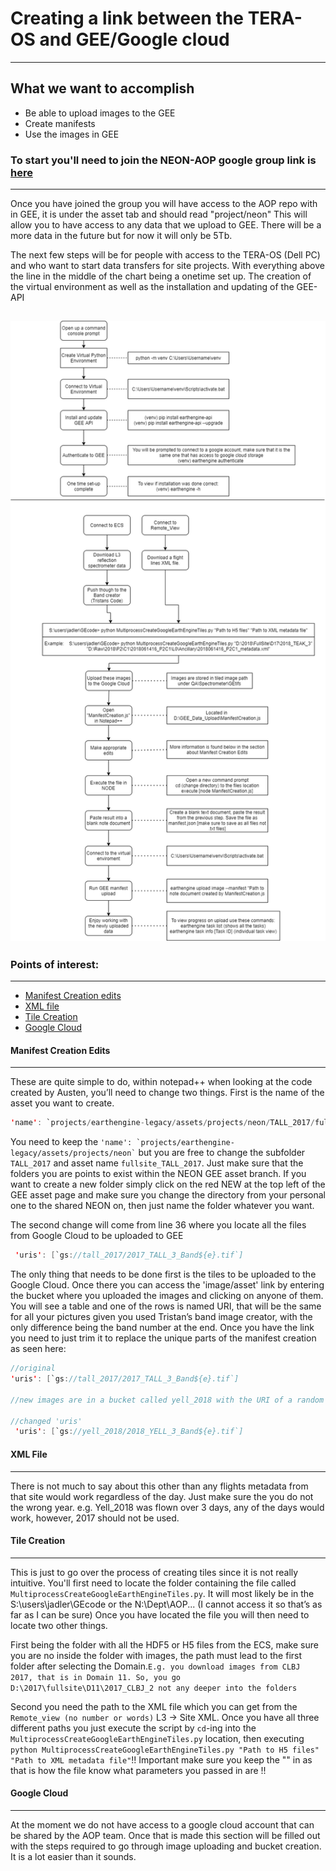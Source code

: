 # Creating a link between the TERA-OS and GEE/Google cloud
---

## What we want to accomplish
* Be able to upload images to the GEE
* Create manifests
* Use the images in GEE


### To start you'll need to join the NEON-AOP google group link is [here](https://groups.google.com/forum/#!forum/neon-aop)
---
Once you have joined the group you will have access to the AOP repo with in GEE, it is under the asset tab and should read "project/neon"
This will allow you to have access to any data that we upload to GEE. There will be a more data in the future but for now it will only be 5Tb.

The next few steps will be for people with access to the TERA-OS (Dell PC) and who want to start data transfers for site projects. With everything above the line in the middle of the chart being a onetime set up. The creation of the virtual environment as well as the installation and updating of the GEE-API

![alt text](https://github.com/Lukas-Straube/NEON_Internship_Public/blob/master/Yellowstone/Images/Uploading%20data%20to%20GEE.png)
---
### Points of interest:
---
* [Manifest Creation edits](https://github.com/Lukas-Straube/NEON_Internship_Public/blob/master/GEE_Nightmare/README.md#manifest-creation-edits)
* [XML file](https://github.com/Lukas-Straube/NEON_Internship_Public/blob/master/GEE_Nightmare/README.md#xml-file)
* [Tile Creation](https://github.com/Lukas-Straube/NEON_Internship_Public/blob/master/GEE_Nightmare/README.md#tile-creation)
* [Google Cloud](https://github.com/Lukas-Straube/NEON_Internship_Public/blob/master/GEE_Nightmare/README.md#google-cloud)

#### Manifest Creation Edits
---
These are quite simple to do, within notepad++ when looking at the code created by Austen, you’ll need to change two things. 
First is the name of the asset you want to create.
```java
'name': `projects/earthengine-legacy/assets/projects/neon/TALL_2017/fullsite_TALL_2017`
```
You need to keep the ``` 'name': `projects/earthengine-legacy/assets/projects/neon` ``` but you are free to change the subfolder `TALL_2017` and asset name `fullsite_TALL_2017`. Just make sure that the folders you are points to exist within the NEON GEE asset branch. If you want to create a new folder simply click on the red NEW at the top left of the GEE asset page and make sure you change the directory from your personal one to the shared NEON on, then just name the folder whatever you want.

The second change will come from line 36 where you locate all the files from Google Cloud to be uploaded to GEE
```java
 'uris': [`gs://tall_2017/2017_TALL_3_Band${e}.tif`]
 ```
 The only thing that needs to be done first is the tiles to be uploaded to the Google Cloud. Once there you can access the 'image/asset' link by entering the bucket where you uploaded the images and clicking on anyone of them. You will see a table and one of the rows is named URI, that will be the same for all your pictures given you used Tristan’s band image creator, with the only difference being the band number at the end. 
 Once you have the link you need to just trim it to replace the unique parts of the manifest creation as seen here:
 ```java
 //original
 'uris': [`gs://tall_2017/2017_TALL_3_Band${e}.tif`]
 
 //new images are in a bucket called yell_2018 with the URI of a random image being gs://yell_2018/2018_YELL_3_Band156
 
 //changed 'uris'
  'uris': [`gs://yell_2018/2018_YELL_3_Band${e}.tif`]
``` 
#### XML File
---
There is not much to say about this other than any flights metadata from that site would work regardless of the day. Just make sure the you do not the wrong year. e.g. Yell_2018 was flown over 3 days, any of the days would work, however, 2017 should not be used. 

#### Tile Creation
---
This is just to go over the process of creating tiles since it is not really intuitive. You'll first need to locate the folder containing the file called `MultiprocessCreateGoogleEarthEngineTiles.py`. It will most likely be in the S:\users\jadler\GEcode or the N:\Dept\AOP\... (I cannot access it so that’s as far as I can be sure) Once you have located the file you will then need to locate two other things. 

First being the folder with all the HDF5 or H5 files from the ECS, make sure you are no inside the folder with images, the path must lead to the first folder after selecting the Domain.`E.g. you download images from CLBJ 2017, that is in Domain 11. So, you go D:\2017\fullsite\D11\2017_CLBJ_2 not any deeper into the folders` 

Second you need the path to the XML file which you can get from the `Remote_view (no number or words)` L3 -> Site XML. Once you have all three different paths you just execute the script by `cd`-ing into the `MultiprocessCreateGoogleEarthEngineTiles.py` location, then executing `python MultiprocessCreateGoogleEarthEngineTiles.py "Path to H5 files" "Path to XML metadata file"`!! Important make sure you keep the "" in as that is how the file know what parameters you passed in are !!

#### Google Cloud
---
At the moment we do not have access to a google cloud account that can be shared by the AOP team. Once that is made this section will be filled out with the steps required to go through image uploading and bucket creation. It is a lot easier than it sounds.


